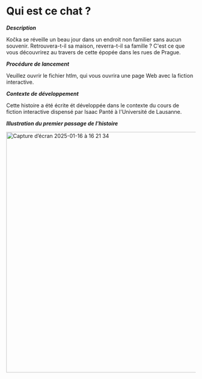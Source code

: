 # Qui est ce chat ? 

**_Description_**

Kočka se réveille un beau jour dans un endroit non familier sans aucun souvenir. 
Retrouvera-t-il sa maison, reverra-t-il sa famille ? C'est ce que vous découvrirez au travers de cette épopée dans les rues de Prague. 

**_Procédure de lancement_**

Veuillez ouvrir le fichier htlm, qui vous ouvrira une page Web avec la fiction interactive.

**_Contexte de développement_**

Cette histoire a été écrite ét développée dans le contexte du cours de fiction interactive dispensé par Isaac Panté à l'Université de Lausanne.

**_Illustration du premier passage de l'histoire_**

<img width="639" alt="Capture d’écran 2025-01-16 à 16 21 34" src="https://github.com/user-attachments/assets/fe7b5dcd-a0c3-4591-913e-76e965b80723" />

